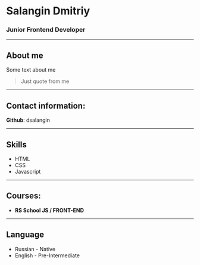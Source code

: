 # Salangin Dmitriy

### Junior Frontend Developer

---

## About me

Some text about me
> Just quote
> from me

---

## Contact information:

**Github**: dsalangin

---

## Skills

* HTML
* CSS
* Javascript

---

## Courses:

* **RS School JS / FRONT-END**

---

## Language

* Russian - Native
* English - Pre-Intermediate